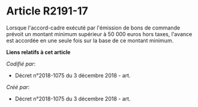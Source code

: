 # Article R2191-17

Lorsque l'accord-cadre exécuté par l'émission de bons de commande prévoit un montant minimum supérieur à 50 000 euros hors
taxes, l'avance est accordée en une seule fois sur la base de ce montant minimum.

**Liens relatifs à cet article**

_Codifié par_:

  - Décret n°2018-1075 du 3 décembre 2018 - art.

_Créé par_:

  - Décret n°2018-1075 du 3 décembre 2018 - art.
